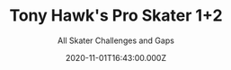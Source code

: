 ---
title: "Tony Hawk's Pro Skater 1+2"
year: 2020
subtitle: All Skater Challenges and Gaps
date: 2020-11-01T16:43:00.000Z
permalink: /almanac/games/2020-11-01-tony-hawks-pro-skater-12/index.html
platform: PS4
rating: 3
---